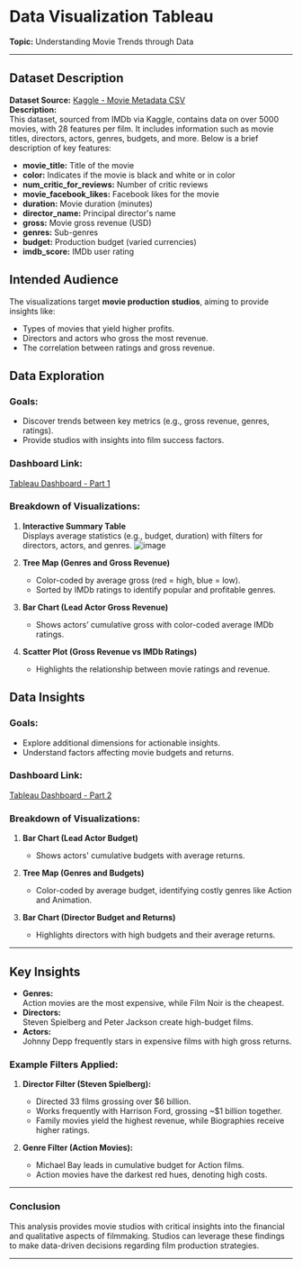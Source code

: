 # Data Visualization Tableau

**Topic:** Understanding Movie Trends through Data  

---

## Dataset Description

**Dataset Source:** [Kaggle - Movie Metadata CSV](https://www.kaggle.com/datasets/karrrimba/movie-metadatacsv)  
**Description:**  
This dataset, sourced from IMDb via Kaggle, contains data on over 5000 movies, with 28 features per film. It includes information such as movie titles, directors, actors, genres, budgets, and more. Below is a brief description of key features:

- **movie_title:** Title of the movie  
- **color:** Indicates if the movie is black and white or in color  
- **num_critic_for_reviews:** Number of critic reviews  
- **movie_facebook_likes:** Facebook likes for the movie  
- **duration:** Movie duration (minutes)  
- **director_name:** Principal director's name  
- **gross:** Movie gross revenue (USD)  
- **genres:** Sub-genres  
- **budget:** Production budget (varied currencies)  
- **imdb_score:** IMDb user rating  

## Intended Audience

The visualizations target **movie production studios**, aiming to provide insights like:
- Types of movies that yield higher profits.
- Directors and actors who gross the most revenue.
- The correlation between ratings and gross revenue.

## Data Exploration

### Goals:
- Discover trends between key metrics (e.g., gross revenue, genres, ratings).
- Provide studios with insights into film success factors.

### Dashboard Link:
[Tableau Dashboard - Part 1](https://public.tableau.com/app/profile/oluwatobi.omole/viz/Assignment1Part1DataExploaration/Dashboard1?publish=yes)

### Breakdown of Visualizations:

1. **Interactive Summary Table**  
   Displays average statistics (e.g., budget, duration) with filters for directors, actors, and genres.
 ![image](https://github.com/user-attachments/assets/b9573b15-ebd1-4bfa-bb49-bb8a89c12da1)

3. **Tree Map (Genres and Gross Revenue)**  
   - Color-coded by average gross (red = high, blue = low).  
   - Sorted by IMDb ratings to identify popular and profitable genres.

4. **Bar Chart (Lead Actor Gross Revenue)**  
   - Shows actors’ cumulative gross with color-coded average IMDb ratings.

5. **Scatter Plot (Gross Revenue vs IMDb Ratings)**  
   - Highlights the relationship between movie ratings and revenue.

## Data Insights

### Goals:
- Explore additional dimensions for actionable insights.
- Understand factors affecting movie budgets and returns.

### Dashboard Link:
[Tableau Dashboard - Part 2](https://public.tableau.com/app/profile/oluwatobi.omole/viz/Assignment1Part2DataInsights/Dashboard1?publish=yes)

### Breakdown of Visualizations:

1. **Bar Chart (Lead Actor Budget)**  
   - Shows actors' cumulative budgets with average returns.

2. **Tree Map (Genres and Budgets)**  
   - Color-coded by average budget, identifying costly genres like Action and Animation.

3. **Bar Chart (Director Budget and Returns)**  
   - Highlights directors with high budgets and their average returns.

---

## Key Insights

- **Genres:**  
  Action movies are the most expensive, while Film Noir is the cheapest.  
- **Directors:**  
  Steven Spielberg and Peter Jackson create high-budget films.  
- **Actors:**  
  Johnny Depp frequently stars in expensive films with high gross returns.

### Example Filters Applied:
1. **Director Filter (Steven Spielberg):**  
   - Directed 33 films grossing over $6 billion.  
   - Works frequently with Harrison Ford, grossing ~$1 billion together.  
   - Family movies yield the highest revenue, while Biographies receive higher ratings.

2. **Genre Filter (Action Movies):**  
   - Michael Bay leads in cumulative budget for Action films.  
   - Action movies have the darkest red hues, denoting high costs.

---

### Conclusion

This analysis provides movie studios with critical insights into the financial and qualitative aspects of filmmaking. Studios can leverage these findings to make data-driven decisions regarding film production strategies.

---
